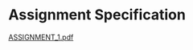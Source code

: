 # Assignment Specification
[ASSIGNMENT_1.pdf](https://github.com/rtygya/cse4310/blob/master/program1/ASSIGNMENT_1.pdf)
